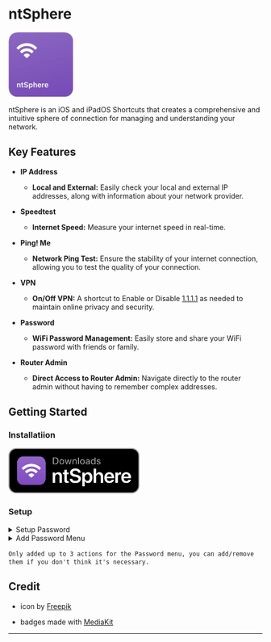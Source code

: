 # ntSphere

![app icon](https://github.com/hamzdot/ntSphere/blob/iOS-and-iPadOS/.github/ntSphere.png)

ntSphere is an iOS and iPadOS Shortcuts that creates a comprehensive and intuitive sphere of connection for managing and understanding your network.

## Key Features

- **IP Address**
   - **Local and External:** Easily check your local and external IP addresses, along with information about your network provider.

- **Speedtest**
   - **Internet Speed:** Measure your internet speed in real-time.

- **Ping! Me**
   - **Network Ping Test:** Ensure the stability of your internet connection, allowing you to test the quality of your connection.

- **VPN**
   - **On/Off VPN:** A shortcut to Enable or Disable [1.1.1.1](https://apps.apple.com/id/app/1-1-1-1-faster-internet/id1423538627) as needed to maintain online privacy and security.

- **Password**
   - **WiFi Password Management:** Easily store and share your WiFi password with friends or family.

- **Router Admin**
   - **Direct Access to Router Admin:** Navigate directly to the router admin without having to remember complex addresses.

## Getting Started

### Installatiion
   <a href="https://routinehub.co/shortcut/17471/" target="_blank">
  <img src="https://github.com/hamzdot/ntSphere/blob/iOS-and-iPadOS/.github/ntSphere-download.png" alt="Download from RoutineHub" height="90" />
</a>

### Setup
<details>
  <summary>Setup Password</summary>
  
[![Watch the Video](https://img.youtube.com/vi/LIoDrAZ2BaM/0.jpg)](https://www.youtube.com/watch?v=LIoDrAZ2BaM)

</details>

<details>
  <summary>Add Password Menu</summary>
  
[![Watch the Video](https://img.youtube.com/vi/6-54gojulws/0.jpg)](https://www.youtube.com/watch?v=6-54gojulws?feature=shared)

</details>

    Only added up to 3 actions for the Password menu, you can add/remove them if you don't think it's necessary.

## Credit

- icon by [Freepik](https://www.flaticon.com/authors/freepik)

- badges made with [MediaKit](https://routinehub.co/shortcut/1911/)

---
